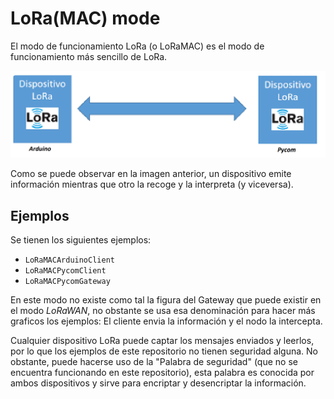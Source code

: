 # LoRa(MAC) mode
El modo de funcionamiento LoRa (o LoRaMAC) es el modo de funcionamiento más sencillo de LoRa.

!["LoRaMAC_Topology.png"](https://github.com/Javieral95/Getting_Started_With_LoRa/blob/main/LoRaMAC/LoRaMAC_Topology.png?raw=true)

Como se puede observar en la imagen anterior, un dispositivo emite información mientras que otro la recoge y la interpreta (y viceversa).

## Ejemplos

Se tienen los siguientes ejemplos:
* ``LoRaMACArduinoClient``
* ``LoRaMACPycomClient``
* ``LoRaMACPycomGateway``

En este modo no existe como tal la figura del Gateway que puede existir en el modo _LoRaWAN_, no obstante se usa esa denominación para hacer más graficos los ejemplos: El cliente envia la información y el nodo la intercepta.

Cualquier dispositivo LoRa puede captar los mensajes enviados y leerlos, por lo que los ejemplos de este repositorio no tienen seguridad alguna. No obstante, puede hacerse uso de la "Palabra de seguridad" (que no se encuentra funcionando en este repositorio), esta palabra es conocida por ambos dispositivos y sirve para encriptar y desencriptar la información.